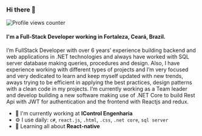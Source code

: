 ### Hi there 👋

![Profile views counter](https://caneco.dev/github-profile-view-counter.svg)

#### I'm a Full-Stack Developer working in Fortaleza, Ceará, Brazil.

I’m FullStack Developer with over 6 years’ experience building backend and web applications in .NET technologies and always have worked with SQL server database making queries, procedures and design. Also, I have experience working with different types of projects and I’m very focused and very dedicated to learn and keep myself updated with new trends, aways trying to be efficient in applying the best practices, design patterns with a clean code in my projects. I’m currently working as a Team leader and develop building a new software making use of .NET Core to build Rest Api with JWT for authentication and the frontend with Reactjs and redux.


- 🏢 I'm currently working at **IControl Engenharia**
- ⚙️ I use daily: `c#`, `react.js`, `.html`, `.css`, `.net core`, `sql server`
- 🌱 Learning all about **React-native**
